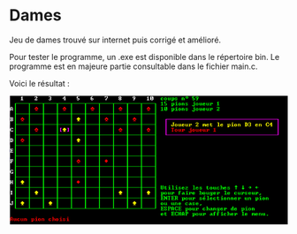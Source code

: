 # Dames
Jeu de dames trouvé sur internet puis corrigé et amélioré.

Pour tester le programme, un .exe est disponible dans le répertoire bin.
Le programme est en majeure partie consultable dans le fichier main.c.

Voici le résultat :
<p align="center">
  <img src="https://github.com/ClaireGouessant/Dames/blob/master/Dames.png" width="600"/>
</p>
